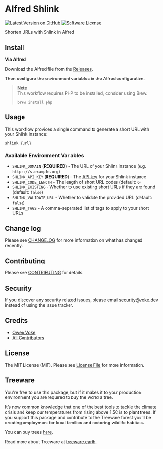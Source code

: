 # Alfred Shlink

[![Latest Version on GitHub][ico-version]][link-releases]
[![Software License][ico-license]](LICENSE.md)

Shorten URLs with Shlink in Alfred

## Install

**Via Alfred**

Download the Alfred file from the [Releases](https://github.com/owenvoke/alfred-shlink/releases).

Then configure the environment variables in the Alfred configuration.

> **Note**  
> This workflow requires PHP to be installed, consider using Brew.  
> ```shell
> brew install php
> ```

## Usage

This workflow provides a single command to generate a short URL with your Shlink instance:

```shell
shlink {url}
```

### Available Environment Variables

- `SHLINK_DOMAIN` (**REQUIRED**) - The URL of your Shlink instance (e.g. `https://s.example.org`)
- `SHLINK_API_KEY` (**REQUIRED**) - The [API key](https://shlink.io/documentation/api-docs/authentication) for your Shlink instance
- `SHLINK_CODE_LENGTH` - The length of short URL codes (default: `6`)
- `SHLINK_EXISTING` - Whether to use existing short URLs if they are found (default: `false`)
- `SHLINK_VALIDATE_URL` - Whether to validate the provided URL (default: `false`)
- `SHLINK_TAGS` - A comma-separated list of tags to apply to your short URLs

## Change log

Please see [CHANGELOG](CHANGELOG.md) for more information on what has changed recently.

## Contributing

Please see [CONTRIBUTING](.github/CONTRIBUTING.md) for details.

## Security

If you discover any security related issues, please email security@voke.dev instead of using the issue tracker.

## Credits

- [Owen Voke][link-author]
- [All Contributors][link-contributors]

## License

The MIT License (MIT). Please see [License File](LICENSE.md) for more information.

## Treeware

You're free to use this package, but if it makes it to your production environment you are required to buy the world a tree.

It’s now common knowledge that one of the best tools to tackle the climate crisis and keep our temperatures from rising above 1.5C is to plant trees. If you support this package and contribute to the Treeware forest you’ll be creating employment for local families and restoring wildlife habitats.

You can buy trees [here][link-treeware-gifting].

Read more about Treeware at [treeware.earth][link-treeware].

[ico-version]: https://img.shields.io/github/v/tag/owenvoke/alfred-shlink.svg?sort=semver&style=flat-square
[ico-license]: https://img.shields.io/badge/license-MIT-brightgreen.svg?style=flat-square

[link-releases]: https://github.com/owenvoke/alfred-shlink/releases
[link-treeware]: https://treeware.earth
[link-treeware-gifting]: https://ecologi.com/owenvoke?gift-trees
[link-author]: https://github.com/owenvoke
[link-contributors]: ../../contributors
